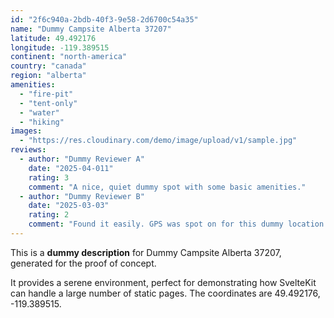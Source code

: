 ```yaml
---
id: "2f6c940a-2bdb-40f3-9e58-2d6700c54a35"
name: "Dummy Campsite Alberta 37207"
latitude: 49.492176
longitude: -119.389515
continent: "north-america"
country: "canada"
region: "alberta"
amenities:
  - "fire-pit"
  - "tent-only"
  - "water"
  - "hiking"
images:
  - "https://res.cloudinary.com/demo/image/upload/v1/sample.jpg"
reviews:
  - author: "Dummy Reviewer A"
    date: "2025-04-011"
    rating: 3
    comment: "A nice, quiet dummy spot with some basic amenities."
  - author: "Dummy Reviewer B"
    date: "2025-03-03"
    rating: 2
    comment: "Found it easily. GPS was spot on for this dummy location."
---
```


This is a **dummy description** for Dummy Campsite Alberta 37207, generated for the proof of concept.

It provides a serene environment, perfect for demonstrating how SvelteKit can handle a large number of static pages. The coordinates are 49.492176, -119.389515.
